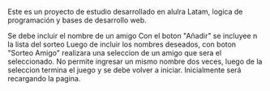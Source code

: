Este es un proyecto de estudio desarrollado en alulra Latam, logica de programación y bases de desarrollo web.

Se debe incluir el nombre de un amigo
Con el boton "Añadir" se incluyee  n la lista del sorteo
Luego de incluir los nombres deseados, con boton "Sorteo Amigo" realizara una seleccion de un amigo que sera el seleccionado.
No permite ingresar un mismo nombre dos veces, luego de la seleccion termina el juego y se debe volver a iniciar. 
Inicialmente será recargando la pagina.

